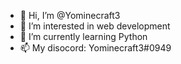 - 👋 Hi, I’m @Yominecraft3
- 👀 I’m interested in web development
- 🌱 I’m currently learning Python
- 📫 My disocord: Yominecraft3#0949

<!---
Yominecraft3/Yominecraft3 is a ✨ special ✨ repository because its `README.md` (this file) appears on your GitHub profile.
You can click the Preview link to take a look at your changes.
--->
